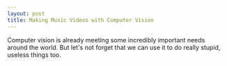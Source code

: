 ```yaml
---
layout: post
title: Making Music Videos with Computer Vision
---
```

Computer vision is already meeting some incredibly important needs around the world.  But let's not forget that we can use it to do really stupid, useless things too.  
